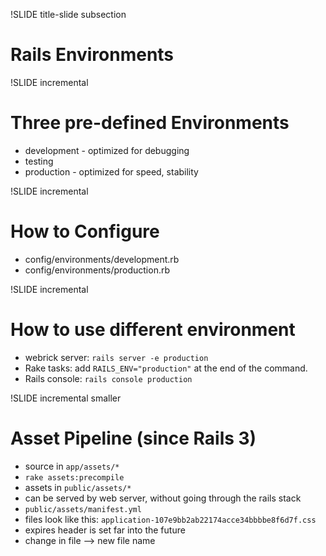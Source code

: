 !SLIDE title-slide subsection

# Rails Environments


!SLIDE incremental

# Three pre-defined Environments

* development - optimized for debugging
* testing
* production - optimized for speed, stability

!SLIDE incremental 

# How to Configure

* config/environments/development.rb
* config/environments/production.rb

!SLIDE incremental 

# How to use different environment

* webrick server: `rails server -e production`
* Rake tasks: add `RAILS_ENV="production"` at the end of the command.
* Rails console: `rails console production`

!SLIDE incremental smaller

# Asset Pipeline (since Rails 3)

*   source in `app/assets/*`
*   `rake assets:precompile`
*   assets in `public/assets/*`
*   can be served by web server, without going through the rails stack
*   `public/assets/manifest.yml`
* files look like this: `application-107e9bb2ab22174acce34bbbbe8f6d7f.css`
* expires header is set far into the future
* change in file --> new file name
